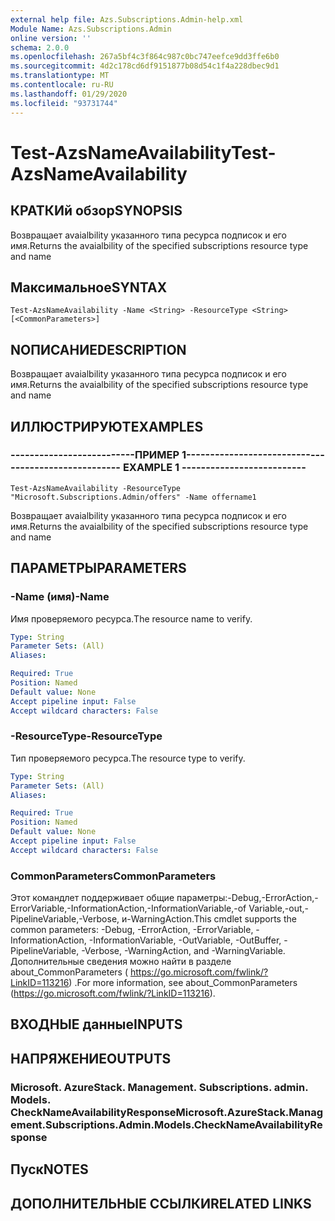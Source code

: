 ```yaml
---
external help file: Azs.Subscriptions.Admin-help.xml
Module Name: Azs.Subscriptions.Admin
online version: ''
schema: 2.0.0
ms.openlocfilehash: 267a5bf4c3f864c987c0bc747eefce9dd3ffe6b0
ms.sourcegitcommit: 4d2c178cd6df9151877b08d54c1f4a228dbec9d1
ms.translationtype: MT
ms.contentlocale: ru-RU
ms.lasthandoff: 01/29/2020
ms.locfileid: "93731744"
---
```

# <span data-ttu-id="606c5-101">Test-AzsNameAvailability</span><span class="sxs-lookup"><span data-stu-id="606c5-101">Test-AzsNameAvailability</span></span>

## <span data-ttu-id="606c5-102">КРАТКИй обзор</span><span class="sxs-lookup"><span data-stu-id="606c5-102">SYNOPSIS</span></span>
<span data-ttu-id="606c5-103">Возвращает avaialbility указанного типа ресурса подписок и его имя.</span><span class="sxs-lookup"><span data-stu-id="606c5-103">Returns the avaialbility of the specified subscriptions resource type and name</span></span>

## <span data-ttu-id="606c5-104">Максимальное</span><span class="sxs-lookup"><span data-stu-id="606c5-104">SYNTAX</span></span>

```
Test-AzsNameAvailability -Name <String> -ResourceType <String> [<CommonParameters>]
```

## <span data-ttu-id="606c5-105">NОПИСАНИЕ</span><span class="sxs-lookup"><span data-stu-id="606c5-105">DESCRIPTION</span></span>
<span data-ttu-id="606c5-106">Возвращает avaialbility указанного типа ресурса подписок и его имя.</span><span class="sxs-lookup"><span data-stu-id="606c5-106">Returns the avaialbility of the specified subscriptions resource type and name</span></span>

## <span data-ttu-id="606c5-107">ИЛЛЮСТРИРУЮТ</span><span class="sxs-lookup"><span data-stu-id="606c5-107">EXAMPLES</span></span>

### <span data-ttu-id="606c5-108">--------------------------ПРИМЕР 1--------------------------</span><span class="sxs-lookup"><span data-stu-id="606c5-108">-------------------------- EXAMPLE 1 --------------------------</span></span>
```
Test-AzsNameAvailability -ResourceType "Microsoft.Subscriptions.Admin/offers" -Name offername1
```

<span data-ttu-id="606c5-109">Возвращает avaialbility указанного типа ресурса подписок и его имя.</span><span class="sxs-lookup"><span data-stu-id="606c5-109">Returns the avaialbility of the specified subscriptions resource type and name</span></span>

## <span data-ttu-id="606c5-110">ПАРАМЕТРЫ</span><span class="sxs-lookup"><span data-stu-id="606c5-110">PARAMETERS</span></span>

### <span data-ttu-id="606c5-111">-Name (имя)</span><span class="sxs-lookup"><span data-stu-id="606c5-111">-Name</span></span>
<span data-ttu-id="606c5-112">Имя проверяемого ресурса.</span><span class="sxs-lookup"><span data-stu-id="606c5-112">The resource name to verify.</span></span>

```yaml
Type: String
Parameter Sets: (All)
Aliases: 

Required: True
Position: Named
Default value: None
Accept pipeline input: False
Accept wildcard characters: False
```

### <span data-ttu-id="606c5-113">-ResourceType</span><span class="sxs-lookup"><span data-stu-id="606c5-113">-ResourceType</span></span>
<span data-ttu-id="606c5-114">Тип проверяемого ресурса.</span><span class="sxs-lookup"><span data-stu-id="606c5-114">The resource type to verify.</span></span>

```yaml
Type: String
Parameter Sets: (All)
Aliases: 

Required: True
Position: Named
Default value: None
Accept pipeline input: False
Accept wildcard characters: False
```

### <span data-ttu-id="606c5-115">CommonParameters</span><span class="sxs-lookup"><span data-stu-id="606c5-115">CommonParameters</span></span>
<span data-ttu-id="606c5-116">Этот командлет поддерживает общие параметры:-Debug,-ErrorAction,-ErrorVariable,-InformationAction,-InformationVariable,-of Variable,-out,-PipelineVariable,-Verbose, и-WarningAction.</span><span class="sxs-lookup"><span data-stu-id="606c5-116">This cmdlet supports the common parameters: -Debug, -ErrorAction, -ErrorVariable, -InformationAction, -InformationVariable, -OutVariable, -OutBuffer, -PipelineVariable, -Verbose, -WarningAction, and -WarningVariable.</span></span> <span data-ttu-id="606c5-117">Дополнительные сведения можно найти в разделе about_CommonParameters ( https://go.microsoft.com/fwlink/?LinkID=113216) .</span><span class="sxs-lookup"><span data-stu-id="606c5-117">For more information, see about_CommonParameters (https://go.microsoft.com/fwlink/?LinkID=113216).</span></span>

## <span data-ttu-id="606c5-118">ВХОДНЫЕ данные</span><span class="sxs-lookup"><span data-stu-id="606c5-118">INPUTS</span></span>

## <span data-ttu-id="606c5-119">НАПРЯЖЕНИЕ</span><span class="sxs-lookup"><span data-stu-id="606c5-119">OUTPUTS</span></span>

### <span data-ttu-id="606c5-120">Microsoft. AzureStack. Management. Subscriptions. admin. Models. CheckNameAvailabilityResponse</span><span class="sxs-lookup"><span data-stu-id="606c5-120">Microsoft.AzureStack.Management.Subscriptions.Admin.Models.CheckNameAvailabilityResponse</span></span>

## <span data-ttu-id="606c5-121">Пуск</span><span class="sxs-lookup"><span data-stu-id="606c5-121">NOTES</span></span>

## <span data-ttu-id="606c5-122">ДОПОЛНИТЕЛЬНЫЕ ССЫЛКИ</span><span class="sxs-lookup"><span data-stu-id="606c5-122">RELATED LINKS</span></span>

